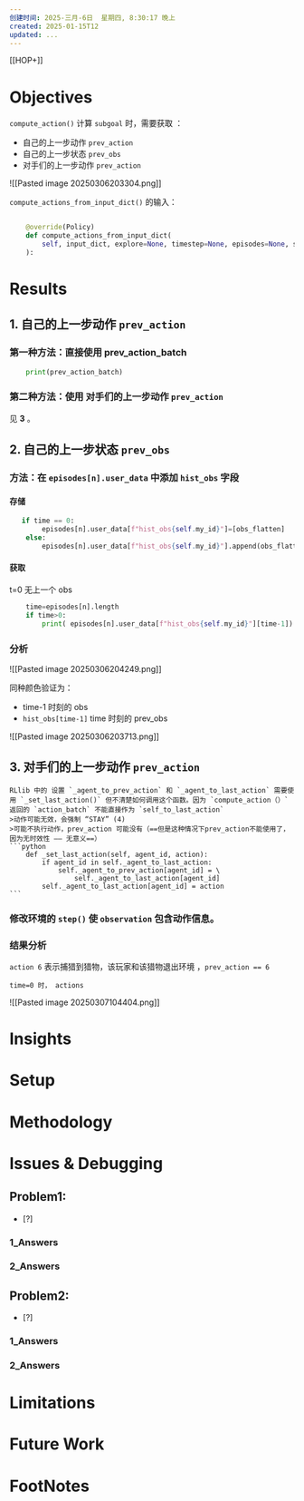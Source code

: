 ```yaml
---
创建时间: 2025-三月-6日  星期四, 8:30:17 晚上
created: 2025-01-15T12
updated: ...
---
```

[[HOP+]]


# Objectives
`compute_action()` 计算 `subgoal` 时，需要获取 ：
- 自己的上一步动作 `prev_action`
- 自己的上一步状态 `prev_obs`
- 对手们的上一步动作 `prev_action`

![[Pasted image 20250306203304.png]]



`compute_actions_from_input_dict()` 的输入： 
```python

    @override(Policy)
    def compute_actions_from_input_dict(
        self, input_dict, explore=None, timestep=None, episodes=None, state_batches=None, **kwargs
    ):
```

# Results

## 1. 自己的上一步动作 `prev_action`
### 第一种方法：直接使用 prev_action_batch
```python
	print(prev_action_batch)
```
### 第二种方法：使用 对手们的上一步动作 `prev_action`
见 **3** 。





## 2. 自己的上一步状态 `prev_obs`

### 方法：在 `episodes[n].user_data` 中添加 `hist_obs` 字段
#### 存储
```python
   if time == 0:
		episodes[n].user_data[f"hist_obs{self.my_id}"]=[obs_flatten]
	else:
		episodes[n].user_data[f"hist_obs{self.my_id}"].append(obs_flatten)
```

#### 获取
t=0 无上一个 obs
```python
	time=episodes[n].length
	if time>0:
		print( episodes[n].user_data[f"hist_obs{self.my_id}"][time-1])
```

### 分析
![[Pasted image 20250306204249.png]]

同种颜色验证为： 
- time-1 时刻的 obs
-  `hist_obs[time-1]`   time 时刻的 prev_obs

![[Pasted image 20250306203713.png]]


## 3. 对手们的上一步动作 `prev_action`
````ad-attention
RLlib 中的 设置 `_agent_to_prev_action` 和 `_agent_to_last_action` 需要使用 `_set_last_action()` 但不清楚如何调用这个函数。因为 `compute_action（）` 返回的 `action_batch` 不能直接作为 `self_to_last_action`
>动作可能无效，会强制 “STAY” (4)
>可能不执行动作，prev_action 可能没有（==但是这种情况下prev_action不能使用了，因为无时效性 —— 无意义==）
```python
    def _set_last_action(self, agent_id, action):
        if agent_id in self._agent_to_last_action:
            self._agent_to_prev_action[agent_id] = \
                self._agent_to_last_action[agent_id]
        self._agent_to_last_action[agent_id] = action
```

````

### 修改环境的 `step()` 使 `observation` 包含动作信息。



### 结果分析
`action 6` 表示捕猎到猎物，该玩家和该猎物退出环境 ，`prev_action == 6 `

```ad-warning
time=0 时， actions
```

![[Pasted image 20250307104404.png]]


# Insights
# Setup
# Methodology
# Issues & Debugging

## Problem1: 
- [?] 

### 1_Answers


### 2_Answers



## Problem2: 
- [?] 

### 1_Answers


### 2_Answers



# Limitations
# Future Work
# FootNotes